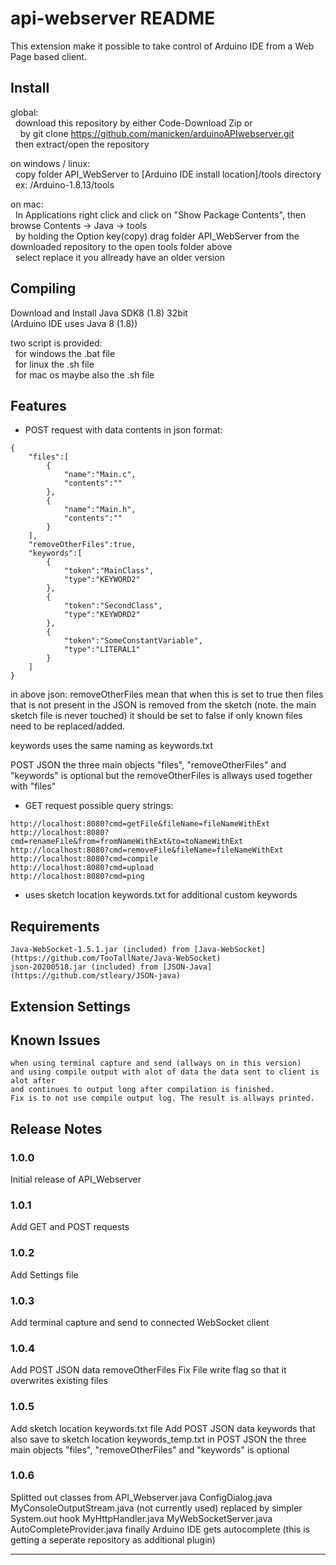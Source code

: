 # api-webserver README

This extension make it possible to take control of Arduino IDE from a Web Page based client.

## Install

global:<br>
&nbsp;&nbsp;download this repository by either Code-Download Zip or<br>
&nbsp;&nbsp;&nbsp;&nbsp;by git clone https://github.com/manicken/arduinoAPIwebserver.git<br>
&nbsp;&nbsp;then extract/open the repository<br>

on windows / linux:<br>
&nbsp;&nbsp;copy folder API_WebServer to [Arduino IDE install location]/tools directory<br>
&nbsp;&nbsp;ex: /Arduino-1.8.13/tools<br>

on mac:<br>
&nbsp;&nbsp;In Applications right click and click on "Show Package Contents", then browse Contents -> Java -> tools<br>
&nbsp;&nbsp;by holding the Option key(copy) drag folder API_WebServer from the downloaded repository to the open tools folder above<br>
&nbsp;&nbsp;select replace it you allready have an older version<br>

## Compiling

Download and Install Java SDK8 (1.8) 32bit<br>
(Arduino IDE uses Java 8 (1.8))<br>

two script is provided:<br>
&nbsp;&nbsp;for windows the .bat file<br>
&nbsp;&nbsp;for linux the .sh file<br>
&nbsp;&nbsp;for mac os maybe also the .sh file<br>

## Features

* POST request with data contents in json format:
```
{
    "files":[
        {
            "name":"Main.c",
            "contents":""
        },
        {
            "name":"Main.h",
            "contents":""
        }
    ],
    "removeOtherFiles":true,
    "keywords":[
        {
            "token":"MainClass",
            "type":"KEYWORD2"
        },
        {
            "token":"SecondClass",
            "type":"KEYWORD2"
        },
        {
            "token":"SomeConstantVariable",
            "type":"LITERAL1"
        }
    ]
}
```
in above json:
removeOtherFiles mean that when this is set to true
 then files that is not present in the JSON is removed 
 from the sketch (note. the main sketch file is never touched)
 it should be set to false if only known files need to be replaced/added.

 keywords uses the same naming as keywords.txt

 POST JSON the three main objects "files", "removeOtherFiles" and "keywords" is optional
 but the removeOtherFiles is allways used together with "files"

* GET request
possible query strings:
```
http://localhost:8080?cmd=getFile&fileName=fileNameWithExt
http://localhost:8080?cmd=renameFile&from=fromNameWithExt&to=toNameWithExt
http://localhost:8080?cmd=removeFile&fileName=fileNameWithExt
http://localhost:8080?cmd=compile
http://localhost:8080?cmd=upload
http://localhost:8080?cmd=ping
```

* uses sketch location keywords.txt for additional custom keywords

## Requirements
```
Java-WebSocket-1.5.1.jar (included) from [Java-WebSocket](https://github.com/TooTallNate/Java-WebSocket)
json-20200518.jar (included) from [JSON-Java](https://github.com/stleary/JSON-java)
```
## Extension Settings

## Known Issues
```
when using terminal capture and send (allways on in this version)
and using compile output with alot of data the data sent to client is alot after
and continues to output long after compilation is finished.
Fix is to not use compile output log. The result is allways printed.
```
## Release Notes

### 1.0.0

Initial release of API_Webserver

### 1.0.1

Add GET and POST requests

### 1.0.2

Add Settings file

### 1.0.3

Add terminal capture and send to connected WebSocket client

### 1.0.4

Add POST JSON data removeOtherFiles
Fix File write flag so that it overwrites existing files

### 1.0.5

Add sketch location keywords.txt file
Add POST JSON data keywords that also save to sketch location keywords_temp.txt
in POST JSON the three main objects "files", "removeOtherFiles" and "keywords" is optional

### 1.0.6

Splitted out classes from API_Webserver.java
ConfigDialog.java
MyConsoleOutputStream.java (not currently used) replaced by simpler System.out hook
MyHttpHandler.java
MyWebSocketServer.java
AutoCompleteProvider.java finally Arduino IDE gets autocomplete
                          (this is getting a seperate repository as additional plugin)

-----------------------------------------------------------------------------------------------------------
